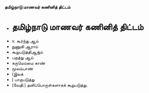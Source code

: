 **தமிழ்நாடு மாணவர் கணினித் திட்டம்**
- # தமிழ்நாடு மாணவர் கணினித் திட்டம்
- v. கூர்ந்து ஆய்
- நுணுகி ஆராய்
- கூறுபடுத்திஆஜ்ய்
- பகுத்து ஆய்
- கருமெய்மை காண்
- மூலம்பாண்
- (இலக்
- ) பாகுபடுத்து
- (வேதி.) தனிப்பொருள்களாகக் கூறுபடுத்து.

